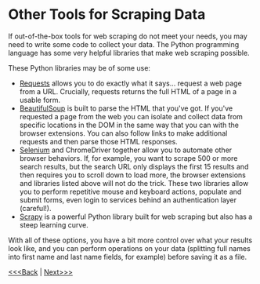 # Other Tools for Scraping Data

If out-of-the-box tools for web scraping do not meet your needs, you may need to write some code to collect your data. The Python programming language has some very helpful libraries that make web scraping possible.

These Python libraries may be of some use: 
- [Requests](https://docs.python-requests.org/en/master/index.html) allows you to do exactly what it says... request a web page from a URL. Crucially, requests returns the full HTML of a page in a usable form.
- [BeautifulSoup](https://pypi.org/project/beautifulsoup4/) is built to parse the HTML that you've got. If you've requested a page from the web you can isolate and collect data from specific locations in the DOM in the same way that you can with the browser extensions. You can also follow links to make additional requests and then parse those HTML responses.
- [Selenium](https://selenium-python.readthedocs.io/) and ChromeDriver together allow you to automate other browser behaviors. If, for example, you want to scrape 500 or more search results, but the search URL only displays the first 15 results and then requires you to scroll down to load more, the browser extensions and libraries listed above will not do the trick. These two libraries allow you to perform repetitive mouse and keyboard actions, populate and submit forms, even login to services behind an authentication layer (careful!).
- [Scrapy](https://docs.scrapy.org/en/latest/index.html) is a powerful Python library built for web scraping but also has a steep learning curve. 

With all of these options, you have a bit more control over what your results look like, and you can perform operations on your data (splitting full names into first name and last name fields, for example) before saving it as a file.

[<<<Back](04-scraper.md) | [Next>>>](05-exercise.md)
